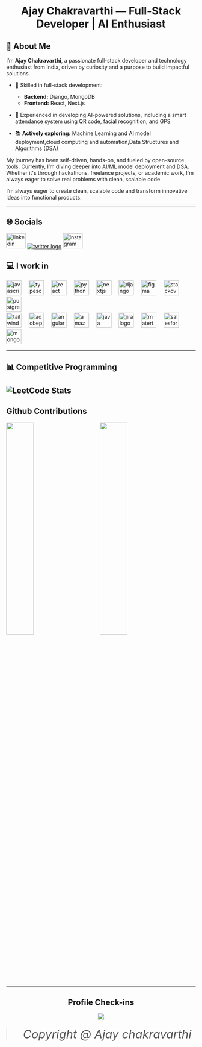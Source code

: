 <div align="center">
  
# Ajay Chakravarthi — Full-Stack Developer | AI Enthusiast
</div>

## 👋 About Me

I’m **Ajay Chakravarthi**, a passionate full-stack developer and technology enthusiast from India, driven by curiosity and a purpose to build impactful solutions.

- 🔧 Skilled in full-stack development:
  - **Backend:** Django, MongoDB
  - **Frontend:** React, Next.js

- 🚀 Experienced in developing AI-powered solutions, including a smart attendance system using QR code, facial recognition, and GPS
- 📚 **Actively exploring:** Machine Learning and AI model deployment,cloud computing and automation,Data Structures and Algorithms (DSA)

My journey has been self-driven, hands-on, and fueled by open-source tools.
Currently, I’m diving deeper into AI/ML model deployment and DSA. Whether it's through hackathons, freelance projects, or academic work, I'm always eager to solve real problems with clean, scalable code.

I’m always eager to create clean, scalable code and transform innovative ideas into functional products.

---

  
## 🌐 Socials
[<img src="https://raw.githubusercontent.com/maurodesouza/profile-readme-generator/master/src/assets/icons/social/linkedin/default.svg" width="52" height="40" alt="linkedin logo" />](https://www.linkedin.com/in/ajay-chakravarthi/)
[![twitter logo](https://raw.githubusercontent.com/maurodesouza/profile-readme-generator/master/src/assets/icons/social/twitter/default.svg)](https://x.com/ajay_chakii?t=t-F6rZ5yFOZMoqbHvo_JoA&s=09)
[<img src="https://raw.githubusercontent.com/maurodesouza/profile-readme-generator/master/src/assets/icons/social/instagram/default.svg" width="52" height="40" alt="instagram logo"  />](https://www.instagram.com/ajay_chakii/)




## 💻 I work in
<div>
<img src="https://cdn.jsdelivr.net/gh/devicons/devicon/icons/javascript/javascript-original.svg" height="40" alt="javascript logo"  />
<img width="12" />
<img src="https://cdn.jsdelivr.net/gh/devicons/devicon/icons/typescript/typescript-original.svg" height="40" alt="typescript logo"  />
<img width="12" />
<img src="https://cdn.jsdelivr.net/gh/devicons/devicon/icons/react/react-original.svg" height="40" alt="react logo"  />
<img width="12" />
<img src="https://cdn.jsdelivr.net/gh/devicons/devicon/icons/python/python-original.svg" height="40" alt="python logo"  />
<img width="12" />
<img src="https://cdn.jsdelivr.net/gh/devicons/devicon/icons/nextjs/nextjs-original.svg" height="40" alt="nextjs logo"  />
<img width="12" />
<img src="https://skillicons.dev/icons?i=django" height="40" alt="django logo"  />
<img width="12" />
<img src="https://skillicons.dev/icons?i=figma" height="40" alt="figma logo"  />
<img width="12" />
<img src="https://cdn.simpleicons.org/stackoverflow/F58025" height="40" alt="stackoverflow logo"  />
<img width="12" />
<img src="https://cdn.jsdelivr.net/gh/devicons/devicon/icons/postgresql/postgresql-original.svg" height="40" alt="postgresql logo" />
<img width="12" /><br>
<img src="https://cdn.simpleicons.org/tailwindcss/06B6D4" height="40" alt="tailwindcss logo"  />
<img width="12" />
<img src="https://skillicons.dev/icons?i=pr" height="40" alt="adobepremierepro logo"  />
<img width="12" />
<img src="https://skillicons.dev/icons?i=angular" height="40" alt="angularjs logo"  />
<img width="12" />
<img src="https://skillicons.dev/icons?i=aws" height="40" alt="amazonwebservices logo"  />
<img width="12" />
<img src="https://cdn.jsdelivr.net/gh/devicons/devicon/icons/java/java-original.svg" height="40" alt="java logo"  />
<img width="12" />
<img src="https://cdn.jsdelivr.net/gh/devicons/devicon/icons/jira/jira-original.svg" height="40" alt="jira logo"  />
<img width="12" />
<img src="https://cdn.jsdelivr.net/gh/devicons/devicon/icons/materialui/materialui-original.svg" height="40" alt="materialui logo"  />
<img width="12" />
<img src="https://cdn.jsdelivr.net/gh/devicons/devicon/icons/salesforce/salesforce-original.svg" height="40" alt="salesforce logo"  />
<img width="12" />
<img src="https://cdn.jsdelivr.net/gh/devicons/devicon/icons/mongodb/mongodb-original.svg" height="40" alt="mongodb logo"  />
<img width="12" />

</div>

---
## 📊 Competitive Programming
![LeetCode Stats](https://leetcard.jacoblin.cool/ajay_chakii?theme=unicorn&font=Brawler&ext=heatmap)
---

## Github Contributions 

<p >
  <img src="https://github-readme-stats.vercel.app/api?username=Ajaychaki2004&theme=radical&hide_border=false&include_all_commits=false&count_private=false" width="38%" />
  <img width="50" />
  <img src="https://github-readme-streak-stats.herokuapp.com/?user=Ajaychaki2004&theme=radical&hide_border=false" width="38%" />
</p>

---
<div align="center">
  
## Profile Check-ins

![](https://komarev.com/ghpvc/?username=your-github-Ajaychaki2004&color=brightgreen)

 <blockquote style="font-style: italic; font-size: 2.2em; margin: 20px 0; color: #555;">
    Copyright @ Ajay chakravarthi
  </blockquote>
</div>

